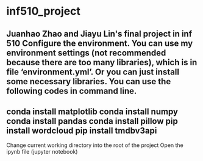 # inf510_project
Juanhao Zhao and Jiayu Lin's final project in inf 510
Configure the environment. You can use my environment settings (not recommended because there are too many libraries), which is in file ‘environment.yml’. Or you can just install some necessary libraries.
You can use the following codes in command line.
-----------------------------------------
conda install matplotlib
conda install numpy
conda install pandas
conda install pillow
pip install wordcloud
pip install tmdbv3api
-----------------------------------------
Change current working directory into the root of the project
Open the ipynb file (jupyter notebook)
